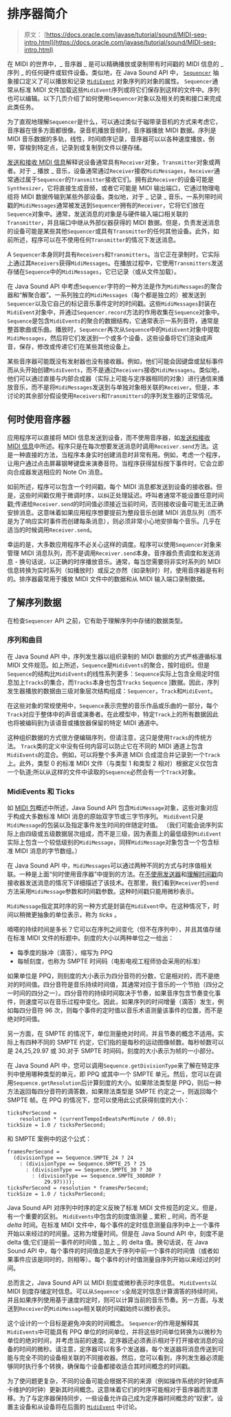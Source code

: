 # 排序器简介

> 原文： [https://docs.oracle.com/javase/tutorial/sound/MIDI-seq-intro.html](https://docs.oracle.com/javase/tutorial/sound/MIDI-seq-intro.html)

在 MIDI 的世界中，_ 音序器 _ 是可以精确播放或录制带有时间戳的 MIDI 信息的 _ 序列 _ 的任何硬件或软件设备。类似地，在 Java Sound API 中， [`Sequencer`](https://docs.oracle.com/javase/8/docs/api/javax/sound/midi/Sequencer.html) 抽象接口定义了可以播放和记录 [`MidiEvent`](https://docs.oracle.com/javase/8/docs/api/javax/sound/midi/MidiEvent.html) 对象序列的对象的属性。 `Sequencer`通常从标准 MIDI 文件加载这些`MidiEvent`序列或将它们保存到这样的文件中。序列也可以编辑。以下几页介绍了如何使用`Sequencer`对象以及相关的类和接口来完成此类任务。

为了直观地理解`Sequencer`是什么，可以通过类似于磁带录音机的方式来考虑它，音序器在很多方面都很像。录音机播放音频时，音序器播放 MIDI 数据。序列是 MIDI 音乐数据的多轨，线性，时间顺序记录，音序器可以以各种速度播放，倒带，穿梭到特定点，记录到或复制到文件以便存储。

[发送和接收 MIDI 信息](MIDI-messages.html)解释说设备通常具有`Receiver`对象，`Transmitter`对象或两者。对于 _ 播放 _ 音乐，设备通常通过`Receiver`接收`MidiMessages`，`Receiver`通常通过属于`Sequencer`的`Transmitter`接收它们。拥有此`Receiver`的设备可能是`Synthesizer`，它将直接生成音频，或者它可能是 MIDI 输出端口，它通过物理电缆将 MIDI 数据传输到某些外部设备。类似地，对于 _ 记录 _ 音乐，一系列带时间戳的`MidiMessages`通常被发送到`Sequencer`拥有的`Receiver`，它将它们放在`Sequence`对象中。通常，发送消息的对象是与硬件输入端口相关联的`Transmitter`，并且端口中继从外部仪器获得的 MIDI 数据。但是，负责发送消息的设备可能是某些其他`Sequencer`或具有`Transmitter`的任何其他设备。此外，如前所述，程序可以在不使用任何`Transmitter`的情况下发送消息。

A `Sequencer`本身同时具有`Receivers`和`Transmitters`。当它正在录制时，它实际上通过其`Receivers`获得`MidiMessages`。在播放过程中，它使用`Transmitters`发送存储在`Sequence`中的`MidiMessages`，它已记录（或从文件加载）。

在 Java Sound API 中考虑`Sequencer`字符的一种方法是作为`MidiMessages`的聚合器和“解聚合器”。一系列独立的`MidiMessages`（每个都是独立的）被发送到`Sequencer`以及它自己的标记音乐事件定时的时间戳。这些`MidiMessages`封装在`MidiEvent`对象中，并通过`Sequencer.record`方法的作用收集在`Sequence`对象中。 `Sequence`是包含`MidiEvents`的聚合的数据结构，它通常表示一系列音符，通常是整首歌曲或乐曲。播放时，`Sequencer`再次从`Sequence`中的`MidiEvent`对象中提取`MidiMessages`，然后将它们发送到一个或多个设备，这些设备将它们渲染成声音，保存，修改或传递它们在某些其他设备上。

某些音序器可能既没有发射器也没有接收器。例如，他们可能会因键盘或鼠标事件而从头开始创建`MidiEvents`，而不是通过`Receivers`接收`MidiMessages`。类似地，他们可以通过直接与内部合成器（实际上可能与定序器相同的对象）进行通信来播放音乐，而不是将`MidiMessages`发送到与单独对象相关联的`Receiver`。但是，本讨论的其余部分假设使用`Receivers`和`Transmitters`的序列发生器的正常情况。

## 何时使用音序器

应用程序可以直接将 MIDI 信息发送到设备，而不使用音序器，如[发送和接收 MIDI 信息](MIDI-messages.html    )中所述。程序只是在每次想要发送消息时调用`Receiver.send`方法。这是一种直接的方法，当程序本身实时创建消息时非常有用。例如，考虑一个程序，让用户通过点击屏幕钢琴键盘来演奏音符。当程序获得鼠标按下事件时，它会立即向合成器发送相应的 Note On 消息。

如前所述，程序可以包含一个时间戳，每个 MIDI 消息都发送到设备的接收器。但是，这些时间戳仅用于微调时序，以纠正处理延迟。呼叫者通常不能设置任意时间戳;传递给`Receiver.send`的时间值必须接近当前时间，否则接收设备可能无法正确安排消息。这意味着如果应用程序想要提前为整段音乐创建 MIDI 消息队列（而不是为了响应实时事件而创建每条消息），则必须非常小心地安排每个音乐。几乎在适当的时候调用`Receiver.send`。

幸运的是，大多数应用程序不必关心这样的调度。程序可以使用`Sequencer`对象来管理 MIDI 消息队列，而不是调用`Receiver.send`本身。音序器负责调度和发送消息 - 换句话说，以正确的时序播放音乐。通常，每当您需要将非实时系列的 MIDI 信息转换为实时系列（如播放时）或反之亦然（如录制时）时，使用音序器是有利的。排序器最常用于播放 MIDI 文件中的数据和从 MIDI 输入端口录制数据。

## 了解序列数据

在检查`Sequencer` API 之前，它有助于理解序列中存储的数据类型。

### 序列和曲目

在 Java Sound API 中，序列发生器以组织录制的 MIDI 数据的方式严格遵循标准 MIDI 文件规范。如上所述，`Sequence`是`MidiEvents`的聚合，按时组织。但是`Sequence`的结构比`MidiEvents`的线性系列更多：`Sequence`实际上包含全局定时信息加上`Tracks`的集合，而`Tracks`本身也包含`Tracks` `Sequence` ]数据。因此，序列发生器播放的数据由三级对象层次结构组成：`Sequencer`，`Track`和`MidiEvent`。

在这些对象的常规使用中，`Sequence`表示完整的音乐作品或乐曲的一部分，每个`Track`对应于整体中的声音或演奏者。在此模型中，特定`Track`上的所有数据因此也将被编码到为该语音或播放器保留的特定 MIDI 通道中。

这种组织数据的方式很方便编辑序列，但请注意，这只是使用`Tracks`的传统方法。 `Track`类的定义中没有任何内容可以防止它在不同的 MIDI 通道上包含`MidiEvents`的混合。例如，可以将整个多声道 MIDI 合成混合并记录到一个`Track`上。此外，类型 0 的标准 MIDI 文件（与类型 1 和类型 2 相对）根据定义仅包含一个轨道;所以从这样的文件中读取的`Sequence`必然会有一个`Track`对象。

### MidiEvents 和 Ticks

如 [MIDI 包](overview-MIDI.html)概述中所述，Java Sound API 包含`MidiMessage`对象，这些对象对应于构成大多数标准 MIDI 消息的原始双字节或三字节序列。 `MidiEvent`只是`MidiMessage`的包装以及指定事件发生时间的伴随定时值。 （我们可能会说序列实际上由四级或五级数据层次组成，而不是三级，因为表面上的最低级别`MidiEvent`实际上包含一个较低级别的`MidiMessage`，同样`MidiMessage`对象包含一个包含标准 MIDI 消息的字节数组。）

在 Java Sound API 中，`MidiMessages`可以通过两种不同的方式与时序值相关联。一种是上面“何时使用音序器”中提到的方法。在[不使用发送器](MIDI-messages.html#sending)和[理解时间戳](MIDI-messages.html#understanding_time)向接收器发送消息的情况下详细描述了该技术。在那里，我们看到`Receiver`的`send`方法采用`MidiMessage`参数和时间戳参数。这种时间戳只能用微秒表示。

`MidiMessage`指定其时序的另一种方式是封装在`MidiEvent`中。在这种情况下，时间以稍微更抽象的单位表示，称为 _ticks_ 。

嘀嗒的持续时间是多长？它可以在序列之间变化（但不在序列中），并且其值存储在标准 MIDI 文件的标题中。刻度的大小以两种单位之一给出：

*   每季度的脉冲（滴答），缩写为 PPQ
*   每帧刻度，也称为 SMPTE 时间码（电影电视工程师协会采用的标准）

如果单位是 PPQ，则刻度的大小表示为四分音符的分数，它是相对的，而不是绝对的时间值。四分音符是音乐持续时间值，其通常对应于音乐的一个节拍（四分之一时间的四分之一）。四分音符的持续时间取决于节奏，如果音序包含节奏变化事件，则速度可以在音乐过程中变化。因此，如果序列的时间增量（滴答）发生，例如每四分音符 96 次，则每个事件的定时值以音乐术语测量该事件的位置，而不是绝对时间值。

另一方面，在 SMPTE 的情况下，单位测量绝对时间，并且节奏的概念不适用。实际上有四种不同的 SMPTE 约定，它们指的是每秒的运动图像帧数。每秒帧数可以是 24,25,29.97 或 30.对于 SMPTE 时间码，刻度的大小表示为帧的一小部分。

在 Java Sound API 中，您可以调用`Sequence.getDivisionType`来了解在特定序列中使用哪种类型的单元，即 PPQ 或其中一个 SMPTE 单元。然后，您可以在调用`Sequence.getResolution`后计算刻度的大小。如果除法类型是 PPQ，则后一种方法返回每四分音符的滴答数，如果除法类型是 SMPTE 约定之一，则返回每个 SMPTE 帧。在 PPQ 的情况下，您可以使用此公式获得刻度的大小：

```
ticksPerSecond =  
    resolution * (currentTempoInBeatsPerMinute / 60.0);
tickSize = 1.0 / ticksPerSecond;

```

和 SMPTE 案例中的这个公式：

```
framesPerSecond = 
  (divisionType == Sequence.SMPTE_24 ? 24
    : (divisionType == Sequence.SMPTE_25 ? 25
      : (divisionType == Sequence.SMPTE_30 ? 30
        : (divisionType == Sequence.SMPTE_30DROP ?
            29.97))));
ticksPerSecond = resolution * framesPerSecond;
tickSize = 1.0 / ticksPerSecond;

```

Java Sound API 对序列中时序的定义反映了标准 MIDI 文件规范的定义。但是，有一个重要的区别。 `MidiEvents`中包含的刻度值测量 _ 累积 _ 时间，而不是 _delta_ 时间。在标准 MIDI 文件中，每个事件的定时信息测量自序列中上一个事件开始以来经过的时间量。这称为增量时间。但是在 Java Sound API 中，刻度不是 delta 值;它们是前一事件的时间值 _ 加上 _ 的 delta 值。换句话说，在 Java Sound API 中，每个事件的时间值总是大于序列中前一个事件的时间值（或者如果事件应该是同时的，则相等）。每个事件的计时值测量自序列开始以来经过的时间。

总而言之，Java Sound API 以 MIDI 刻度或微秒表示时序信息。 `MidiEvents`以 MIDI 刻度存储定时信息。可以从`Sequence's`全局定时信息计算滴答的持续时间，并且如果序列使用基于速度的定时，则可以计算当前的音乐节奏。另一方面，与发送到`Receiver`的`MidiMessage`相关联的时间戳始终以微秒表示。

这个设计的一个目标是避免冲突的时间概念。 `Sequencer`的作用是解释其`MidiEvents`中可能具有 PPQ 单位的时间单位，并将这些时间单位转换为以微秒为单位的绝对时间，并考虑当前的速度。定序器还必须表示相对于打开接收消息的设备的时间的微秒。请注意，定序器可以有多个发送器，每个发送器将消息传送到可能与完全不同的设备相关联的不同接收器。然后，您可以看到，序列发生器必须能够同时执行多个转换，确保每个设备都接收适合其时间概念的时间戳。

为了使问题更复杂，不同的设备可能会根据不同的来源（例如操​​作系统的时钟或声卡维护的时钟）更新其时间概念。这意味着它们的时序可能相对于音序器而言漂移。为了与定序器保持同步，一些设备允许自己成为定序器时间概念的“奴隶”。设置主设备和从设备将在后面的 [`MidiEvent`](https://docs.oracle.com/javase/8/docs/api/javax/sound/midi/MidiEvent.html) 中讨论。